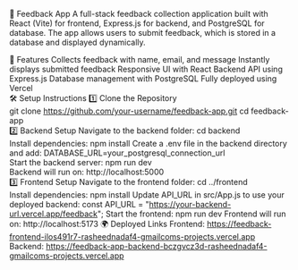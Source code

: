 📝 Feedback App
A full-stack feedback collection application built with React (Vite) for frontend, Express.js for backend, and PostgreSQL for database. The app allows users to submit feedback, which is stored in a database and displayed dynamically.

🚀 Features
Collects feedback with name, email, and message
Instantly displays submitted feedback
Responsive UI with React
Backend API using Express.js
Database management with PostgreSQL
Fully deployed using Vercel
<br>
🛠️ Setup Instructions
1️⃣ Clone the Repository
<br>
git clone https://github.com/your-username/feedback-app.git
cd feedback-app
<br>
2️⃣ Backend Setup
Navigate to the backend folder:
cd backend
<br>
Install dependencies:
npm install
Create a .env file in the backend directory and add:
DATABASE_URL=your_postgresql_connection_url
<br>
Start the backend server:
npm run dev
<br>
Backend will run on: http://localhost:5000
<br>
3️⃣ Frontend Setup
Navigate to the frontend folder:
cd ../frontend
<br>
Install dependencies:
npm install
Update API_URL in src/App.js to use your deployed backend:
const API_URL = "https://your-backend-url.vercel.app/feedback";
Start the frontend:
npm run dev
Frontend will run on: http://localhost:5173
🌍 Deployed Links
Frontend: https://feedback-frontend-ilos491r7-rasheednadaf4-gmailcoms-projects.vercel.app
Backend: https://feedback-app-backend-bczgvcz3d-rasheednadaf4-gmailcoms-projects.vercel.app
